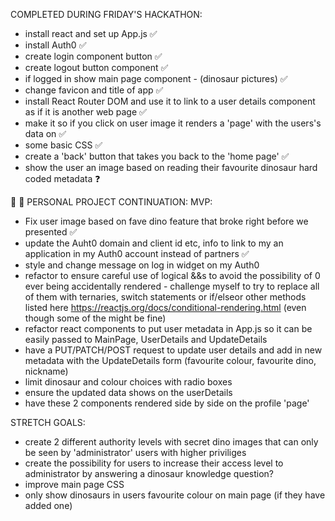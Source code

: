 COMPLETED DURING FRIDAY'S HACKATHON:
- install react and set up App.js ✅
- install Auth0 ✅
- create login component button ✅
- create logout button component ✅
- if logged in show main page component - (dinosaur pictures) ✅
- change favicon and title of app ✅
- install React Router DOM and use it to link to a user details component as if it is another web page ✅
- make it so if you click on user image it renders a 'page' with the users's data on ✅
- some basic CSS ✅
- create a 'back' button that takes you back to the 'home page' ✅
- show the user an image based on reading their favourite dinosaur hard coded metadata ❓

🦕 🦖 PERSONAL PROJECT CONTINUATION:
MVP:
- Fix user image based on fave dino feature that broke right before we presented ✅
- update the Auht0 domain and client id etc, info to link to my an application in my Auth0 account instead of partners ✅
- style and change message on log in widget on my Auth0
- refactor to ensure careful use of logical &&s to avoid the possibility of 0 ever being accidentally rendered - challenge myself to try to replace all of them with ternaries, switch statements or if/elseor other methods listed here https://reactjs.org/docs/conditional-rendering.html (even though some of the might be fine)
- refactor react components to put user metadata in App.js so it can be easily passed to MainPage, UserDetails and UpdateDetails
- have a PUT/PATCH/POST request to update user details and add in new metadata with the UpdateDetails form (favourite colour, favourite dino, nickname)
- limit dinosaur and colour choices with radio boxes
- ensure the updated data shows on the userDetails
- have these 2 components rendered side by side on the profile 'page'

STRETCH GOALS:
- create 2 different authority levels with secret dino images that can only be seen by 'administrator' users with higher priviliges
- create the possibility for users to increase their access level to administrator by answering a dinosaur knowledge question?
- improve main page CSS
- only show dinosaurs in users favourite colour on main page (if they have added one)